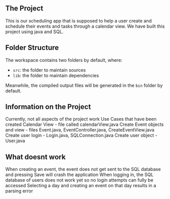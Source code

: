 ## The Project

This is our scheduling app that is supposed to help a user create and schedule their events and tasks through a calendar view. We have built this project using java and SQL.


## Folder Structure

The workspace contains two folders by default, where:

- `src`: the folder to maintain sources
- `lib`: the folder to maintain dependencies

Meanwhile, the compiled output files will be generated in the `bin` folder by default.


## Information on the Project
Currently, not all aspects of the project work
Use Cases that have been created
Calendar View - file called calendarView.java
Create Event objects and view - files Event.java, EventController.java, CreateEventView.java
Create user login - Login.java, SQLConnection.java
Create user object - User.java

## What doesnt work
When creating an event, the event does not get sent to the SQL database and pressing Save will crash the application
When logging in, the SQL database of users does not work yet so no login attempts can fully be accessed
Selecting a day and creating an event on that day results in a parsing error


